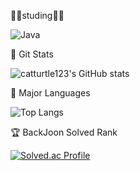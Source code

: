 👨‍🎓studing👨‍🎓

<img alt="Java" src ="https://img.shields.io/badge/Java-007396.svg?&style=for-the-badge&logo=Java&logoColor=white"/>

🌟 Git Stats

![catturtle123's GitHub stats](https://github-readme-stats.vercel.app/api?username=catturtle123&show_icons=true&theme=dark)

🌟 Major Languages

![Top Langs](https://github-readme-stats.vercel.app/api/top-langs/?username=catturtle123&layout=Demo&theme=dark) 

🏆 BackJoon Solved Rank

[![Solved.ac Profile](http://mazassumnida.wtf/api/generate_badge?boj=musoyou10)](https://solved.ac/musoyou10)


